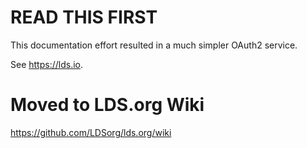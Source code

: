 READ THIS FIRST
=====

This documentation effort resulted in a much simpler OAuth2 service.

See https://lds.io.

Moved to LDS.org Wiki
==================

https://github.com/LDSorg/lds.org/wiki
